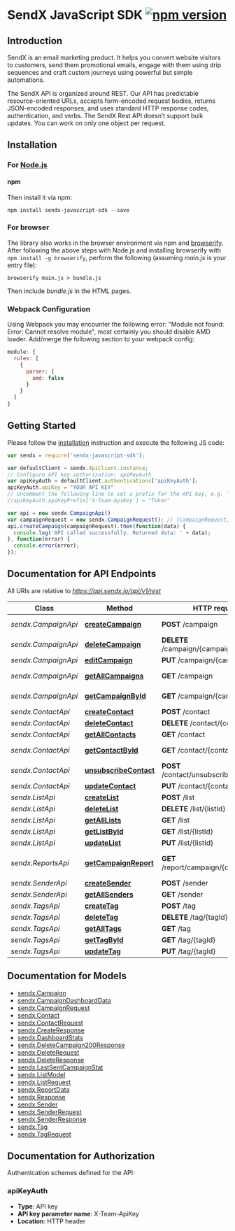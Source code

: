 # SendX JavaScript SDK [![npm version](https://img.shields.io/npm/v/sendx-javascript-sdk.svg?style=flat)](https://www.npmjs.com/package/sendx-javascript-sdk)
## Introduction
SendX is an email marketing product. It helps you convert website visitors to customers, send them promotional emails, engage with them using drip sequences and craft custom journeys using powerful but simple automations.

The SendX API is organized around REST. Our API has predictable resource-oriented URLs, accepts form-encoded request bodies, returns JSON-encoded responses, and uses standard HTTP response codes, authentication, and verbs.
The SendX Rest API doesn’t support bulk updates. You can work on only one object per request. <br>

## Installation

### For [Node.js](https://nodejs.org/)

#### npm

Then install it via npm:

```shell
npm install sendx-javascript-sdk --save
```


### For browser

The library also works in the browser environment via npm and [browserify](http://browserify.org/). After following
the above steps with Node.js and installing browserify with `npm install -g browserify`,
perform the following (assuming *main.js* is your entry file):

```shell
browserify main.js > bundle.js
```

Then include *bundle.js* in the HTML pages.

### Webpack Configuration

Using Webpack you may encounter the following error: "Module not found: Error:
Cannot resolve module", most certainly you should disable AMD loader. Add/merge
the following section to your webpack config:

```javascript
module: {
  rules: [
    {
      parser: {
        amd: false
      }
    }
  ]
}
```

## Getting Started

Please follow the [installation](#installation) instruction and execute the following JS code:

```javascript
var sendx = require('sendx-javascript-sdk');

var defaultClient = sendx.ApiClient.instance;
// Configure API key authorization: apiKeyAuth
var apiKeyAuth = defaultClient.authentications['apiKeyAuth'];
apiKeyAuth.apiKey = "YOUR API KEY"
// Uncomment the following line to set a prefix for the API key, e.g. "Token" (defaults to null)
//apiKeyAuth.apiKeyPrefix['X-Team-ApiKey'] = "Token"

var api = new sendx.CampaignApi()
var campaignRequest = new sendx.CampaignRequest(); // {CampaignRequest} The campaign content
api.createCampaign(campaignRequest).then(function(data) {
  console.log('API called successfully. Returned data: ' + data);
}, function(error) {
  console.error(error);
});


```

## Documentation for API Endpoints

All URIs are relative to *https://api.sendx.io/api/v1/rest*

Class | Method | HTTP request | Description
------------ | ------------- | ------------- | -------------
*sendx.CampaignApi* | [**createCampaign**](docs/CampaignApi.md#createCampaign) | **POST** /campaign | Create Campaign
*sendx.CampaignApi* | [**deleteCampaign**](docs/CampaignApi.md#deleteCampaign) | **DELETE** /campaign/{campaignId} | Delete Campaign
*sendx.CampaignApi* | [**editCampaign**](docs/CampaignApi.md#editCampaign) | **PUT** /campaign/{campaignId} | Edit Campaign
*sendx.CampaignApi* | [**getAllCampaigns**](docs/CampaignApi.md#getAllCampaigns) | **GET** /campaign | Get All Campaigns
*sendx.CampaignApi* | [**getCampaignById**](docs/CampaignApi.md#getCampaignById) | **GET** /campaign/{campaignId} | Get Campaign By Id
*sendx.ContactApi* | [**createContact**](docs/ContactApi.md#createContact) | **POST** /contact | Create a contact
*sendx.ContactApi* | [**deleteContact**](docs/ContactApi.md#deleteContact) | **DELETE** /contact/{contactId} | Delete Contact
*sendx.ContactApi* | [**getAllContacts**](docs/ContactApi.md#getAllContacts) | **GET** /contact | Get All Contacts
*sendx.ContactApi* | [**getContactById**](docs/ContactApi.md#getContactById) | **GET** /contact/{contactId} | Get Contact by ID
*sendx.ContactApi* | [**unsubscribeContact**](docs/ContactApi.md#unsubscribeContact) | **POST** /contact/unsubscribe/{contactId} | Unsubscribe Contact
*sendx.ContactApi* | [**updateContact**](docs/ContactApi.md#updateContact) | **PUT** /contact/{contactId} | Update Contact
*sendx.ListApi* | [**createList**](docs/ListApi.md#createList) | **POST** /list | Create List
*sendx.ListApi* | [**deleteList**](docs/ListApi.md#deleteList) | **DELETE** /list/{listId} | Delete List
*sendx.ListApi* | [**getAllLists**](docs/ListApi.md#getAllLists) | **GET** /list | Get All Lists
*sendx.ListApi* | [**getListById**](docs/ListApi.md#getListById) | **GET** /list/{listId} | Get List
*sendx.ListApi* | [**updateList**](docs/ListApi.md#updateList) | **PUT** /list/{listId} | Update List
*sendx.ReportsApi* | [**getCampaignReport**](docs/ReportsApi.md#getCampaignReport) | **GET** /report/campaign/{campaignId} | Get CampaignReport Data
*sendx.SenderApi* | [**createSender**](docs/SenderApi.md#createSender) | **POST** /sender | Create Sender
*sendx.SenderApi* | [**getAllSenders**](docs/SenderApi.md#getAllSenders) | **GET** /sender | Get All Senders
*sendx.TagsApi* | [**createTag**](docs/TagsApi.md#createTag) | **POST** /tag | Create a Tag
*sendx.TagsApi* | [**deleteTag**](docs/TagsApi.md#deleteTag) | **DELETE** /tag/{tagId} | Delete a Tag
*sendx.TagsApi* | [**getAllTags**](docs/TagsApi.md#getAllTags) | **GET** /tag | Get All Tags
*sendx.TagsApi* | [**getTagById**](docs/TagsApi.md#getTagById) | **GET** /tag/{tagId} | Get a Tag by ID
*sendx.TagsApi* | [**updateTag**](docs/TagsApi.md#updateTag) | **PUT** /tag/{tagId} | Update a Tag


## Documentation for Models

 - [sendx.Campaign](docs/Campaign.md)
 - [sendx.CampaignDashboardData](docs/CampaignDashboardData.md)
 - [sendx.CampaignRequest](docs/CampaignRequest.md)
 - [sendx.Contact](docs/Contact.md)
 - [sendx.ContactRequest](docs/ContactRequest.md)
 - [sendx.CreateResponse](docs/CreateResponse.md)
 - [sendx.DashboardStats](docs/DashboardStats.md)
 - [sendx.DeleteCampaign200Response](docs/DeleteCampaign200Response.md)
 - [sendx.DeleteRequest](docs/DeleteRequest.md)
 - [sendx.DeleteResponse](docs/DeleteResponse.md)
 - [sendx.LastSentCampaignStat](docs/LastSentCampaignStat.md)
 - [sendx.ListModel](docs/ListModel.md)
 - [sendx.ListRequest](docs/ListRequest.md)
 - [sendx.ReportData](docs/ReportData.md)
 - [sendx.Response](docs/Response.md)
 - [sendx.Sender](docs/Sender.md)
 - [sendx.SenderRequest](docs/SenderRequest.md)
 - [sendx.SenderResponse](docs/SenderResponse.md)
 - [sendx.Tag](docs/Tag.md)
 - [sendx.TagRequest](docs/TagRequest.md)


## Documentation for Authorization


Authentication schemes defined for the API:
### apiKeyAuth


- **Type**: API key
- **API key parameter name**: X-Team-ApiKey
- **Location**: HTTP header

